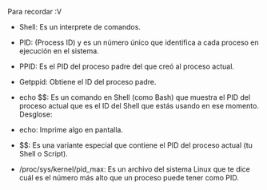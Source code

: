 Para recordar :V


- Shell: Es un interprete de comandos.

- PID: (Process ID) y es un número único que identifica a cada proceso en ejecución en el sistema.

- PPID: Es el PID del proceso padre del que creó al proceso actual.

- Getppid: Obtiene el ID del proceso padre.

- echo $$: Es un comando en Shell (como Bash) que muestra el PID del proceso actual que es el ID del Shell que estás usando en ese momento.
Desglose:

- echo: Imprime algo en pantalla.
- $$: Es una variante especial que contiene el PID del proceso actual (tu Shell o Script).

- /proc/sys/kernel/pid_max: Es un archivo del sistema Linux que te dice cuál es el número más alto que un proceso puede tener como PID.
